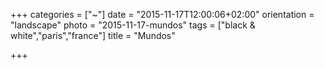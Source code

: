+++
categories = ["~"]
date = "2015-11-17T12:00:06+02:00"
orientation = "landscape"
photo = "2015-11-17-mundos"
tags = ["black & white","paris","france"]
title = "Mundos"

+++
